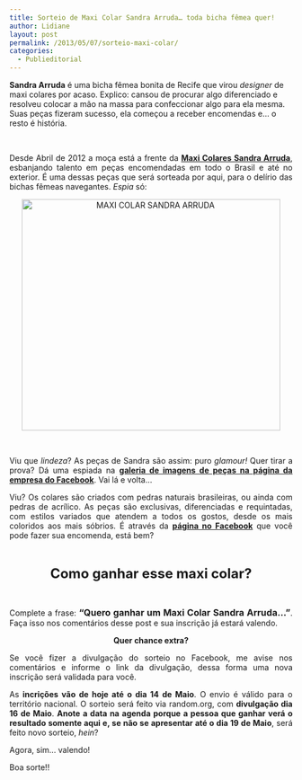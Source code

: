 ```yaml
---
title: Sorteio de Maxi Colar Sandra Arruda… toda bicha fêmea quer!
author: Lidiane
layout: post
permalink: /2013/05/07/sorteio-maxi-colar/
categories:
  - Publieditorial
---
```

**Sandra Arruda** é uma bicha fêmea bonita de Recife que virou _designer_ de maxi colares por acaso. Explico: cansou de procurar algo diferenciado e resolveu colocar a mão na massa para confeccionar algo para ela mesma. Suas peças fizeram sucesso, ela começou a receber encomendas e… o resto é história.

&nbsp;

<p align="justify">
  Desde Abril de 2012 a moça está a frente da <strong><a href="https://www.facebook.com/maxicolaresarruda" target="_blank" rel="noopener noreferrer">Maxi Colares Sandra Arruda</a></strong>, esbanjando talento em peças encomendadas em todo o Brasil e até no exterior. É uma dessas peças que será sorteada por aqui, para o delírio das bichas fêmeas navegantes. <em>Espia</em> só:
</p>

<!--more-->

<p align="center">
  <a href="https://www.trololodemulher.com.br/2013/04/MAXI-COLAR-SANDRA-ARRUDA.jpg"><img class="alignnone size-full wp-image-9391" alt="MAXI COLAR SANDRA ARRUDA" src="https://www.trololodemulher.com.br/2013/04/MAXI-COLAR-SANDRA-ARRUDA.jpg" width="460" height="412" /></a>
</p>

&nbsp;

<p align="justify">
  Viu que <em>lindeza</em>? As peças de Sandra são assim: puro <em>glamour!</em> Quer tirar a prova? Dá uma espiada na <strong><a href="https://www.facebook.com/maxicolaresarruda/photos_stream" target="_blank" rel="noopener noreferrer">galeria de imagens de peças na página da empresa do Facebook</a></strong>. Vai lá e volta…
</p>

<p align="justify">
  Viu? Os colares são criados com pedras naturais brasileiras, ou ainda com pedras de acrílico. As peças são exclusivas, diferenciadas e requintadas, com estilos variados que atendem a todos os gostos, desde os mais coloridos aos mais sóbrios. É através da <strong><a href="https://www.facebook.com/maxicolaresarruda" target="_blank" rel="noopener noreferrer">página no Facebook</a></strong> que você pode fazer sua encomenda, está bem?
</p>

&nbsp;

<p align="center">
  <strong><span style="font-size: x-large;">Como ganhar esse maxi colar?</span></strong>
</p>

&nbsp;

<p align="justify">
  Complete a frase: <strong><span style="font-size: medium;">“Quero ganhar um Maxi Colar Sandra Arruda&#8230;”</span></strong>. Faça isso nos comentários desse post e sua inscrição já estará valendo.
</p>

<p style="text-align: center;" align="justify">
  <strong>Quer chance extra?</strong>
</p>

<p align="justify">
  Se você fizer a divulgação do sorteio no Facebook, me avise nos comentários e informe o link da divulgação, dessa forma uma nova inscrição será validada para você.
</p>

<p align="justify">
  As <strong>incrições vão de hoje até o dia 14 de Maio</strong>. O envio é válido para o território nacional. O sorteio será feito via random.org, com <strong>divulgação dia 16 de Maio</strong>. <strong>Anote a data na agenda porque a pessoa que ganhar verá o resultado somente aqui e, se não se apresentar até o dia 19 de Maio</strong>, será feito novo sorteio, <em>hein</em>?
</p>

<p align="justify">
  Agora, sim… valendo!
</p>

<p align="justify">
  Boa sorte!!
</p>